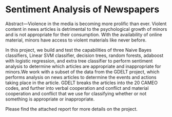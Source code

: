 # Sentiment Analysis of Newspapers

Abstract—Violence in the media is becoming more prolific than ever. Violent content in news articles is detrimental to the
psychological growth of minors and is not appropriate for their consumption. With the availability of online material, minors
have access to violent materials like never before.

In this project, we build and test the capabilities of three Naive Bayes classifiers, Linear SVM classifier, decision trees, random
forests, adaboost with logistic regression, and extra tree classifier to perform sentiment analysis to determine which articles are
appropriate and inappropriate for minors.We work with a subset of the data from the GDELT project, which performs analysis on news articles to determine the events and actions taking place in
the article. GDELT breaks the articles into the 20 CAMEO codes, and further into verbal cooperation and conflict and material
cooperation and conflict that we use for classifying whether or not something is appropriate or inappropriate.

Please find the attached report for more details on the project.
